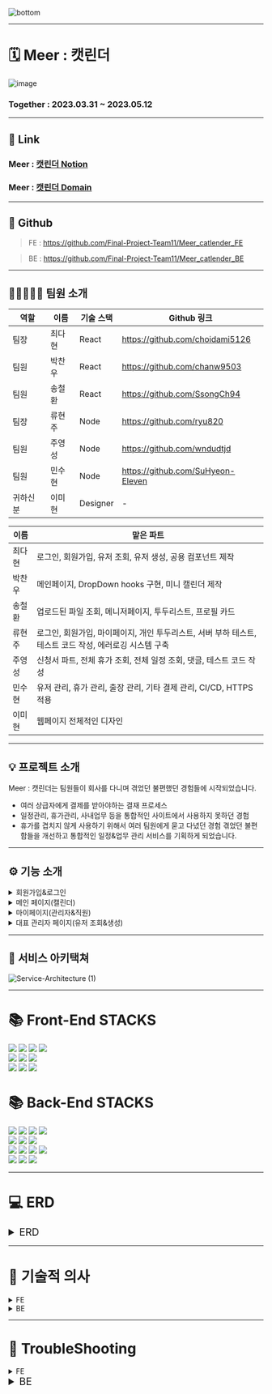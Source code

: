 ![bottom](https://github.com/Final-Project-Team11/Meer_catlender_FE/assets/124993422/c7aac152-34cd-40f2-ac32-2528b76f06c5)

---
# 🗓️ Meer : 캣린더
![image](https://github.com/Final-Project-Team11/Meer_catlender_FE/assets/124577334/eb462824-687b-485c-9223-0399ef3c82a4)

### Together : 2023.03.31 ~ 2023.05.12

---
## 🔗 Link

### Meer : [캣린더 Notion](https://magical-puppy-b7f.notion.site/Final_Project_Team11-Meer-71cb657348d24b188150a5e12df42b86)
### Meer : [캣린더 Domain](https://meercatlendar.store)
---
## 🔗  Github

> FE : https://github.com/Final-Project-Team11/Meer_catlender_FE 

> BE : https://github.com/Final-Project-Team11/Meer_catlender_BE

---

## 🙋🏼‍♀️🙋🏼 팀원 소개 


| 역할 | 이름   | 기술 스택 |  Github 링크              |
| --- | ------ | --------- | ------------------------ |
| 팀장 | 최다현 | React     |  https://github.com/choidami5126 |
| 팀원 | 박찬우 | React     |  https://github.com/chanw9503 |
| 팀원 | 송철환 | React     |  https://github.com/SsongCh94 |
| 팀장 | 류현주 | Node      |  https://github.com/ryu820 |
| 팀원 | 주영성 | Node      |  https://github.com/wndudtjd |
| 팀원 | 민수현 | Node      |  https://github.com/SuHyeon-Eleven |
| 귀하신 분 | 이미현 | Designer   | -                        |

| 이름 | 맡은 파트 |
| --- | --------- |
| 최다현 | 로그인, 회원가입, 유저 조회, 유저 생성, 공용 컴포넌트 제작 |
| 박찬우 | 메인페이지, DropDown hooks 구현, 미니 캘린더 제작 |
| 송철환 | 업로드된 파일 조회, 메니저페이지, 투두리스트, 프로필 카드 |
| 류현주 | 로그인, 회원가입, 마이페이지, 개인 투두리스트, 서버 부하 테스트, 테스트 코드 작성, 에러로깅 시스템 구축 |
| 주영성 | 신청서 파트, 전체 휴가 조회, 전체 일정 조회, 댓글, 테스트 코드 작성 |
| 민수현 | 유저 관리, 휴가 관리, 출장 관리, 기타 결제 관리, CI/CD, HTTPS적용 |
| 이미현 | 웹페이지 전체적인 디자인 |

---

## 💡 프로젝트 소개 
Meer : 캣린더는 팀원들이 회사를 다니며 겪었던 불편했던 경험들에 시작되었습니다.

- 여러 상급자에게 결제를 받아야하는 결재 프로세스
- 일정관리, 휴가관리, 사내업무 등을 통합적인 사이트에서 사용하지 못하던 경험
- 휴가를 겹치지 않게 사용하기 위해서 여러 팀원에게 묻고 다녔던 경험
겪었던 불편함들을 개선하고 통합적인 일정&업무 관리 서비스를 기획하게 되었습니다.

---

## ⚙️ 기능 소개

<details>
<summary>회원가입&로그인</summary>

- 회원가입은 `대표 관리자`만 가능합니다.
  
- 대표 관리자는 회원가입 후 좌측 상단 카트 박스에 `유저 관리`를 통해 유저 조회&생성 페이지로 이동하여 `기존 유저를 조회` 하거나 `신규 유저를 생성`할 수 있습니다.
  
- 신규 유저 생성 시 비밀번호는 아이디와 같으며, `최초 로그인 시 변경`합니다.
</details>

<details>
<summary>메인 페이지(캘린더)</summary>

- 우측 상단 `Change Icon`을 통해 `일정 ←→ 휴가 탭`을 변경할 수 있습니다.
  
- 캘린더를 `클릭, 드래그` 하여 일정, 휴가를 생성할 수 있습니다.
  
- 일정 탭에서는 `회의, 이벤트, 출장, 미팅` ****중 선택하여 작성합니다.
  
- 파일을 첨부하거나, 팀원을 멘션할 수 있습니다.
  
- 우측 상단 드롭다운을 통해 `문서류(보고서, 회의록, 결제요청서)`를 작성할 수 있습니다.
  
- 휴가 탭에서는 `휴가, 반차, 연차, 병가`를 선택하여 작성할 수 있습니다.
  
- 좌측 Todo 보드를 통해 내 업무 리스트들을 작성하고, 확인할 수 있습니다.
  
  - **(마이페이지와 연동됩니다.)**
  
- 프로필 카드의 `수정 아이콘`을 통해, 유저의 정보를 수정할 수 있습니다.
  
</details>
  
 <details>
<summary>마이페이지(관리자&직원)</summary> 

- 프로필 카드의 기능은 메인 페이지와 동일합니다.
   
- Todo 리스트의 기능은 메인 페이지와 동일합니다.
   
- 상단 미니 캘린더로 `금주의 일정을 확인`할 수 있고 클릭 시 메인 페이지로 이동합니다.
   
- 좌측 하단 내가 올린 최근 휴가의 `승인, 반려, 대기중` 상태에 따라 아이콘이 변경됩니다.

- **언급된 일정** : 내가 멘션된 일정 리스트를 볼 수 있습니다.(관리자의 경우 모든 일정에 태그 됩니다.)
   
- **보고서** : 팀내에 작성된 보고서 리스트를 볼 수 있습니다.
  - 클릭 시 상세 내용 확인이 가능합니다.
   
- **출장관련/내가 올린 결재** : 
  1. `관리자` 직원이 올린 출장 일정을 확인하고 승인/반려 합니다.
  2. `직원` 내가 올린 결재 리스트와 승인/반려 상태를 확인할 수 있습니다.
   
- 휴가 요청 : 
  1. `관리자`의 경우에만 표출 됩니다. 팀원이 올린 휴가에 대해서 승인/반려 할 수 있습니다.
   
- **회의록, 보고서** : 팀내에 작성된 회의록과 보고서 리스트를 볼 수 있습니다.
  - 클릭 시 상세 내용 확인이 가능합니다
   
- **결재요청/ 내가 올린 파일** : 
  1. `관리자`직원이 올린 결재요청을 확인하고 승인/반려 할 수 있습니다. 
  2. `직원` 팀내에 내가 올린 파일 리스트를 볼 수 있습니다.
   
  </details>

 <details>
<summary>대표 관리자 페이지(유저 조회&생성)</summary> 

- 전체 유저를 조회할 수 있고, `팀별로 필터링, 이름으로 특정 유저를 검색`할 수 있습니다.
     
- 특정 유저 클릭 시 `상세 정보를 조회`할 수 있습니다
     
- 상세 조회 중 유저의 정보를 `수정, 삭제`할 수 있습니다.
     
- 신규 유저 계정을 `생성`할 수 있습니다.
 </details>
  
---
  
## 🧩 서비스 아키택쳐

![Service-Architecture (1)](https://github.com/Final-Project-Team11/Meer_catlender_FE/assets/124577334/2d549489-3aaf-40d2-902e-ecc28485db05)

---


<div align=left><h1>📚 Front-End STACKS</h1></div>
<div align=left> 
  <img src="https://img.shields.io/badge/typescript-3178C6?style=for-the-badge&logo=typescript&logoColor=white">
  <img src="https://img.shields.io/badge/axios-5A29E4?style=for-the-badge&logo=axios&logoColor=white">
  <img src="https://img.shields.io/badge/react-61DAFB?style=for-the-badge&logo=react&logoColor=white">
  <img src="https://img.shields.io/badge/vercel-000000?style=for-the-badge&logo=vercel&logoColor=white">
  <br>
  
  <img src="https://img.shields.io/badge/react query-FF4154?style=for-the-badge&logo=react query&logoColor=white">
  <img src="https://img.shields.io/badge/styled components-DB7093?style=for-the-badge&logo=styled components&logoColor=white">
  <img src="https://img.shields.io/badge/react hook form-EC5990?style=for-the-badge&logo=react hook form&logoColor=white">
  <br>
  
  <img src="https://img.shields.io/badge/react router-CA4245?style=for-the-badge&logo=react router&logoColor=white">
  <img src="https://img.shields.io/badge/recoil-000000?style=for-the-badge&logo=recoli&logoColor=white">
  <img src="https://img.shields.io/badge/toast ui calendar-FF6618?style=for-the-badge&logo=toast ui calendar&logoColor=white">
</div>

<div align=left><h1>📚 Back-End STACKS</h1></div>
<div align=left> 
  <img src="https://img.shields.io/badge/javascript-F7DF1E?style=for-the-badge&logo=javascript&logoColor=white">
  <img src="https://img.shields.io/badge/node.js-339933?style=for-the-badge&logo=node.js&logoColor=white">
  <img src="https://img.shields.io/badge/amazon ec2-FF9900?style=for-the-badge&logo=amazon ec2&logoColor=white">
  <img src="https://img.shields.io/badge/pm2-2B037A?style=for-the-badge&logo=pm2&logoColor=white">
  <br>
  
  <img src="https://img.shields.io/badge/json web tokens-000000?style=for-the-badge&logo=json web tokens&logoColor=white">
  <img src="https://img.shields.io/badge/sequelize-52B0E7?style=for-the-badge&logo=sequelize&logoColor=white">
  <img src="https://img.shields.io/badge/jest-C21325?style=for-the-badge&logo=jest&logoColor=white">
  <br>
  
  <img src="https://img.shields.io/badge/express-000000?style=for-the-badge&logo=express&logoColor=white">
  <img src="https://img.shields.io/badge/github actions-2088FF?style=for-the-badge&logo=github actions&logoColor=white">
  <img src="https://img.shields.io/badge/multer-F46519?style=for-the-badge&logo=multer&logoColor=white">
  <img src="https://img.shields.io/badge/amazon rds-527FFF?style=for-the-badge&logo=amazon rds&logoColor=white">
  <br>
  
  <img src="https://img.shields.io/badge/slack-4A154B?style=for-the-badge&logo=slack&logoColor=white">
  <img src="https://img.shields.io/badge/mysql-4479A1?style=for-the-badge&logo=mysql&logoColor=white">
  <img src="https://img.shields.io/badge/amazon s3-569A31?style=for-the-badge&logo=amazon s3&logoColor=white">
</div>

---

# 💻 ERD
<details>
<summary style="font-size: 20px;">ERD</summary>

![drawSQL-final-export-2023-05-05](https://github.com/Final-Project-Team11/Meer_catlender_BE/assets/70690690/0592d0d4-6398-4ece-be27-bf444222b154)
  
</details>

---

# 🧠 기술적 의사 
 <details>
<summary>FE</summary> 
  
  
<details>
<summary>TypeScript</summary> 
  
1. JavaScript는 모든 타입을 받을 수 있어 비교적 빠른 작업이 가능하지만, 가독성과 유지 보수 측면에서 단점이 존재
  
2. TypeScript는 JavaScript의 상위 집합 언어로, 정적 타입 검사와 코드 어시스트 기능 등을 제공하여 코드의 안정성과 가독성을 높여주는 장점을 가짐
    - TypeScript의 정적 타입 검사로 인해 코드가 더 안정적이며, 개발자들이 이해하기 쉬운 코드 작성 가능
  
3. TypeScript는 컴파일 타임에 오류를 잡을 수 있어서 런타임에 발생하는 오류를 미리 방지 가능
    - 컴파일 과정에서 발견되는 오류들로 인해 실행 전에 수정 가능하며, 런타임 오류 발생 확률 감소
  
4. TypeScript는 ES6 이상의 기능을 지원하므로 현재 수요되는 모던한 개발에 적합
    - 최신 JavaScript 기능과 함께 사용 가능하며, 더 나은 개발 경험 제공
  
5. 현재 취업 시장에서는 TypeScript 경험자에 대한 수요가 많으며, TypeScript를 경험하고 익히는 것은 취업 시장에서의 경쟁력을 높이는 데 도움이 될 것으로 예상됨
    - 기업들이 프로젝트의 안정성과 유지 보수를 위해 TypeScript를 선호하고, TypeScript에 익숙한 개발자들을 찾기 때문
  
6. TypeScript는 큰 프로젝트와 협업 시 효과적
    - 정적 타입으로 인해 프로젝트 규모가 커지거나 여러 개발자들과 협업할 때 유리함
    - 코드의 의도와 구조를 명확하게 표현하여 다른 개발자들이 이해하기 쉽게 함
  
7. TypeScript는 커뮤니티 지원이 강함
    - 많은 개발자들이 사용하고 지원하므로, 문제 해결이나 새로운 정보를 얻기 쉬움
        - 많은 라이브러리들이 TypeScript 지원을 제공하며, 타입 정의 파일이 다양하게 존재함
  
</details>
  
  
<details>
<summary>tanstack@react-query</summary> 
    
 1. 데이터 동기화 및 배경 업데이트
     - 데이터를 자동으로 동기화하고 배경에서 업데이트할 수 있습니다. 이를 통해 항상 최신 상태의 데이터를 보여줄 수 있습니다.
  
 2. 쿼리 결과 캐싱 및 공유
     - 동일한 쿼리를 여러 컴포넌트에서 사용할 때, 캐시된 결과를 자동으로 공유하여 중복 요청을 방지하고 성능을 향상시킬 수 있습니다.
  
 3. 복잡한 로딩 상태 처리 간소화
     - React Query는 로딩, 에러, 데이터 상태를 쉽게 관리할 수 있는 훅을 제공하여 복잡한 상태 처리를 간소화합니다.
  
 4. 쿼리 반복 및 자동화
     - 쿼리를 자동으로 반복하거나, 원하는 시점에 재요청할 수 있어서 사용자가 새로고침 없이 새로운 데이터를 확인할 수 있습니다.
  
 5. 데이터 패치 및 최적화
     - 데이터를 서버에서 패치한 후, 캐시를 최적화하고 관련 쿼리를 무효화하여 변경된 데이터를 반영할 수 있습니다.
  
 6. 지연 로딩 및 무한 스크롤 지원
     - React Query를 이용해 지연 로딩과 무한 스크롤 기능을 손쉽게 구현할 수 있습니다.
  
 7. 서버에서의 에러 처리
     - 서버에서 발생한 에러를 쉽게 처리할 수 있으며, 에러를 사용자에게 친절하게 전달할 수 있습니다.
  
 8. 개발자도구 지원
     - React Query Devtools 를 사용하면 쿼리와 캐시의 상태를 실시간으로 확인할 수 있어서, 문제를 파악하고 디버깅하기에 용이합니다.
     - 데브툴즈를 통해 쿼리를 강제로 리패치하거나, 캐시를 삭제하거나, 로딩 상태를 유지하며 다양한 상태를 미리 체크할 수 있습니다.
 </details>
   
 <details>
<summary>Recoil</summary> 
   
 - 기존에 React-Query만을 사용하여 데이터를 관리하고 있었습니다.
   - 그러나 **A작업에서는 B데이터의 일부분만 필요한 경우**가 있어서,각각의 쿼리를 사용하여 데이터를 불러오는 것이 번거로웠습니다.
   - 이로 인해 **전역 상태 관리를 도입하여 API 호출 비용을 절감**할 수 있다는 아이디어가 제시되었습니다.
 
 - Redux와 Recoil 중에서 선택을 고민하다가, 기술 매니저님들의 의견과 프로젝트 아키텍쳐를 고려하여 **Recoil**을 도입하기로 결정했습니다.
   - **프로젝트에서 관리해야 할 전역 데이터가 많지 않아서** Redux보다는 상대적으로 가볍고,
     공식문서가 한글화가 잘 되어 있어서 새로운 스택을 접하는 것이 용이할 것으로 판단했습니다.
     또한, 팀원 모두 Redux를 사용해 본 경험이 있어서 새로운 스택을 도입하는 것에 대한 의견 수렴이 가능했습니다.
 </details>
  
 <details>
<summary>TOAST UI CALENDAR</summary> 
     
<details>
<summary>Custom 제작 vs library 제작 비교</summary> 
  
 1. Calendar 사용에 있어서 library vs Custom 비교해보기 
  
- Library를 사용했을 때 필요사항

- [x]  라이브러리를 쓸 수 있는지?

- [x]  라이브러리가 내가 원하는데로 열리는지?

- [x]  Custom으로 CSS 변경이 되는지?

- [x]  서버와 연동해서 데이터를 주고받고 할 수 있는지?

- [x]  기존에 와이어프레임에서 디자인 한 내용이 적용 되는지?

- Custom 했을 때 필요사항

- [x]  달력의 기능을 낼 수 있는지?

- [x]  원하는 기능을 적용할 수 있는지?

- [ ]  기간내에 모든 기능을 적용할 수 있는지?(애매)

- [ ]  Library보다 더 나은 기능을 만들 수 있는지? (애매)

**※ 달력부분은 이번 프로젝트내에 있어 핵심기능이기 때문에**
        
**더 나은 서비스 제공을 위해 library를 사용할 예정**
        
 </details>

### TOAST UI CALENDAR 선정 이유
    
- 무료 및 오픈 소스 :
   “Toast UI Calendar”는 무료이면서 오픈소스 라이센스를 가지고 있어서 자유롭게 사용하고 수정 가능
   
- 다양한 확장 기능 :
   - "Toast UI Calendar"는 다양한 확장 기능을 제공하여 개발자가 쉽게 캘린더를 확장하고 커스터마이징 가능
   - 주간/월간/연간 등 다양한 뷰 모드, 드래그 앤 드롭을 통한 이벤트 이동 및 크기 조절  등의 기능을 제공
   
- 사용성
   - "Toast UI Calendar"는 사용자 친화적인 인터페이스와 직관적인 사용성을 제공
   - 쉽게 이벤트를 추가, 수정, 삭제할 수 있고, 다양한 일정을 시간대별로 표시하고 관리 가능
   
- 유연한 커스터마이징:
   - "Toast UI Calendar"는 날짜와 시간에 대한 포맷, 이벤트의 색상 및 아이콘 등을 커스터마이징
   - 디자인 요구사항에 맞게 캘린더를 변경 가능
   
- 기간내 완성도 :
   - 기간내에 Custom 제작과 libaray 사용을 고려 했을때 더 나은 방향으로 선택
   
 </details>
   <details>
<summary>Vercel</summary> 
     
- 빠른 배포 : Vercel은 글로벌 CDN(Content Delivery NetWork)을 사용하여 전 세계적으로 빠른 속도로 배포 속도로 배포 할 수 있습니다.
     
- 무료 SSL(https:) 인증서 : Vercel  무료 SSL 인증서를 제공하고 있습니다.
     
- CI/CD 지원 : Vercel은 Github과 같은 버전 관리 시스템과 통합하여 자동화된 CI/CD 를 지원합니다.
     
- 무료 호스팅 : Vercel은 매우 높은 수준의 무료 호스팅을 제공합니다.
  
- Vercel은 React로 구축된 웹사이트나 애플리케이션을 배포하고 관리하기에 이상적인 플랫폼
     
 </details>
   
<details>
<summary>React-Hook-Form</summary> 
       
- 특정 페이지들에서 Input 태그를 자주 사용하고 있는데, Commom-Component를 구축하여 사용하고, 컴포넌트를 분리해도 코드 간소화에 한계를 느껴 도입하게 되었습니다.

- 도입하면서 현재까지 얻은 이점은 다음과 같습니다.

1. **state 관리가 필요 없어졌습니다.** 이전에는 각각의 Input 태그에 대해 state를 정의하고, onChange 이벤트 핸들러를 작성하여 값을 업데이트 해주는 작업이 필요했습니다.
       React-Hook-Form을 도입 하면서 이 작업들이 필요 없어졌습니다.

2. Input 태그마다 고정적으로 사용되던 value와 onChange가 빠지면서 **Input 태그마다 코드가 2줄씩 감소하였습니다.**
       
3. **내장 함수를 통해** 유효성 검사, 필드의 값 추출 등 유용한 기능을 사용할 수 있습니다.
       이는 기존에는 각각의 Input 태그에 대해 별도로 구현해야 했던 기능이었습니다.
       또한, 추가적으로 사용 가능한 기능들이 있는지 파악하고 있습니다.
       
4. React-Hook_Form를 사용함으로서 **비제어 컴포넌트**를 다루게 되는데 이때 입력 필드의 상태를 State에 저장하지 않고
       React-Hook-Form이 내부적으로 유지함으로 입력필드가 변경되어도, State가 업데이트 되지 않아 **리렌더링을 줄일 수 있습니다.**
 </details>
</details>


<details>
<summary>BE</summary>	

<details>
<summary>express</summary>	
	
- 정해진 기간안에 기능 개발을 위해 빠르고 유연성이 높은 express를 사용하게 되었습니다.
- 미들웨어 구조를 사용하여 필요한 기능만 선택적으로 사용할 수 있어 가볍고 유연한 특징을 갖고 있습니다. 
	이를 통해 개발자는 웹 애플리케이션을 더욱 쉽게 개발하고, 필요한 기능을 자유롭게 조합하여 사용할 수 있습니다. 
	또한 Express는 간단하고 빠른 개발을 위해 필요한 다양한 기능과 구조를 제공하며, 이를 활용하여 생산성을 높일 수 있습니다.
</details>

<details>
<summary>Sequelize</summary>
	
- Sequelize는 Node.js에서 사용할 수 있는 ORM(Object-Relational Mapping) 중 하나입니다. 
	Sequelize를 사용하면 SQL 데이터베이스와 JavaScript 객체 간의 변환을 자동화할 수 있으며, PostgreSQL, MySQL, SQLite, MSSQL 등 다양한 데이터베이스를 지원합니다. 
	Sequelize는 강력한 기능과 높은 수준의 유연성을 제공하며 Promise와 async/await 패턴을 지원하여 비동기 처리를 간편하게 할 수 있습니다. 
	Sequelize는 대규모 개발자 커뮤니티가 존재하며, 많은 사용자들이 지속적으로 업데이트하고 개선하고 있습니다.
    	이를 통해 데이터베이스 쿼리 작성을 간소화하고, 코드의 가독성과 유지보수성을 높일 수 있습니다. 
</details>

	
<details>
<summary>EC2</summary>
	
- EC2는 가상 머신 인스턴스를 제공하여 다양한 운영 체제와 애플리케이션을 지원하며, 
	보안 기능, 스케일링 기능, 통합 기능 등을 제공하여 유연하고 확장성 있는 클라우드 서비스를 제공합니다. 
	특히, AWS의 다양한 서비스와 통합되어 있어 다양한 어플리케이션 아키텍처를 구축할 수 있으며, 에코시스템과 커뮤니티가 성숙하여 지원과 협업이 용이합니다.
</details>

<details>
<summary>RDS</summary>
	
- EC2로 데이터베이스 서버를 직접 관리시 설정, 패치, 백업 등의 관리 작업이 번거롭고 안정성을 보장하기 어렵습니다. 
	반면, RDS는 콘솔이나 API를 통해 쉽게 백업과 복구를 할 수 있으며 인스턴스 크기를 쉽게 조정하며 클릭 한 번으로 높은 가용성 확보할 수 있습니다.
	이러한 장점들을 통해 데이터베이스 도입 및 관리 시간과 노력을 줄여줍니다.
</details>
	

<details>
<summary>S3 / S3-bucket</summary>
	
- S3 (Simple Storage Service)은 AWS에서 제공하는 객체 스토리지 서비스로, 안정성, 확장성, 비용 효율성, 보안성, 유연성 등 다양한 용도를 제공합니다.
	S3는 데이터를 안전하게 저장하고 필요한 만큼 데이터를 저장할 수 있으며, 비용을 절감할 수 있습니다. 또한, 다양한 용도로 사용할 수 있어 유연성이 높으며,
	업계 최고 수준의 내구성을 제공하여 데이터 손실의 위험이 거의 없습니다.
</details>

<details>
<summary>MySQL</summary>
	
- MySQL은 관계형 데이터베이스로 복잡한 데이터 구조를 가진 프로젝트에 접합합니다. 
	저희의 프로젝트는 데이터 구조가 복잡하고 테이블간의 관계성이 중요해서 MySQL을 선택하게 되었습니다. 
	MySQL은 테이블 간의 관계를 효율적으로 나타내어 데이터 조작을 용이하게 하며 SQL 언어를 사용하여 데이터를 쉽게 검색하고 관리할 수 있습니다. 
</details>    

<details>
<summary>Jest</summary>
	
- Jest는 자바스크립트 코드를 테스트하기 위한 강력한 프레임워크로, 다양한 장점을 가지고 있습니다. 
	첫째, 간단한 설정만으로도 쉽게 테스트 환경을 구성할 수 있습니다. 
	둘째, 코드 커버리지 측정, 스냅샷 테스트, 모킹, 비동기 코드 테스트 등 다양한 기능을 제공합니다. 
	셋째, Facebook에서 개발하고 관리하는 프로젝트로 널리 사용되며, 다양한 커뮤니티에서 지원하고 있어서 문제 발생 시 대처하기가 쉽습니다. 
	** 넷째, 병렬로 테스트를 실행하여 실행 속도가 빠르며, 코드 변경에 대한 피드백을 빠르게 받을 수 있습니다.
	** 다섯째, 테스트 결과를 직관적으로 파악할 수 있는 기능을 제공하여 사용성이 좋습니다. 
	이전에는 여러 테스트 라이브러리를 조합해서 사용하는 번거로움이 있었지만, Jest를 사용하면 이러한 문제점을 간편하게 해결할 수 있습니다.
</details> 
	
<details>
<summary>GitHub Action</summary>
	
- 깃허브액션은 깃허브와 긴밀하게 통합되어 있어 깃허브 리포지토리에서 CI/CD 파이프라인을 구성하고 실행할 수 있으며, 
	다양한 빌드 및 배포 옵션을 제공하고 높은 확장성을 가지며 무료로 제공됩니다. 
	또한, 많은 개발자들이 사용하고 있어 다양한 템플릿 및 예제 코드가 공유되어 있어 새로운 프로젝트를 시작할 때 편리하게 활용할 수 있습니다.

</details> 

<details>
<summary>Slack Webhook</summary>	
	
- 에러 로그 확인의 불편함이 있었습니다. 
	기존 사용하던 pm2 log, winston 은 로그를 실시간으로 확인하기 어려웠고, 팀원들이 수동으로 로그를 확인해야 했기 때문에 불편하고 시간이 많이 소요되었습니다.
	이러한 기존 방식의 불편함을 개선하고자 Slack Webhook으로 알림 기능을 도입하였습니다. 
	팀원들이 실시간으로 에러 알림을 받을 수 있게 함으로써, 문제 상황을 즉시 인지하고 빠르게 원인을 파악할 수 있게되었고. 
	발생한 이슈에 대해 신속하게 대응할 수 있어 개발 및 유지보수 과정에서 시간과 노력을 절약할 수 있게 되었습니다.
	
</details> 	
</details>

---

# 🔫  TroubleShooting

<details>
<summary>FE</summary>	

<details>
<summary>이벤트 버블링</summary>		
	
<aside>
	    
## 💡 문제 인식
    
- 모달을 띄운 뒤, 모달 내부의 닫기 버튼이나 모달의 백그라운드를 누르면 모달이 닫히게 closeModal 함수를 등록해주었는데, 모달이 닫히지 않음.
- 아래는 문제의 코드. closeModal 함수가 modal을 닫게하는 기능을 하고, 백그라운드와 닫기 버튼에 함수를 등록하였지만 동작안함.
- code(문제가 발생한 곳)
            
```tsx
    return (
       <UI.StUploadedFileBlock key={file.eventId} onClick={modalOpenHandler}> // modal 내에서 click 이벤트 발생시, 해당위치의 click 이벤트도 발생
            {modalOpen && (
            	<Modal closeModal={closeModal}>
            	<UploadedDetail
            		 data={data}
            		 isLoading={isLoading}
            		 type={type}
            		 closeModal={closeModal}
            	/>
            	</Modal>
            	)}
                <UI.StNameDateBlock>
                    <UI.StContentSpan>😵‍💫 | {file.userName}</UI.StContentSpan>
                    UI.StDateSpan className="date"> {file.enrollDay}</UI.StDateSpan>
                    </UI.StNameDateBlock>
                    <UI.StContentSpan>📎 | {file.fileName}</UI.StContentSpan>
               </UI.StUploadedFileBlock>
    );
```
            
- Modal Open/Close 관련 코드
	1. `closeModal`, `Modal` 나오는 조건
                
 ```tsx
    const closeModal = () => {
    setModalOpen(false);
    console.log('test');
    };
                
    {modalOpen && (
          <Modal closeModal={closeModal}>
          <UploadedDetail
                data={data}
                isLoading={isLoading}
                type={type}
                closeModal={closeModal}
           />
           </Modal>
    )}
 ```
                
            
 2. `Modal` 컴포넌트내에서  백그라운드 클릭 시 `closeModal()` 호출
            
 ```tsx
    <StModalBackground
          background={background}
          onClick={() => closeModal()}
    ></StModalBackground>
 ```
            
 - `Modal` 은 `UploadedDetail` 을 `children`으로 받아서 모달에서 보여준다.
 - `UploadedDetail`에서 `props`로 `closeModal`을 받아서 `button` 의 `onClick`에 넣어주었다.
	    
 </aside>
    
---	
	
 <aside>  
	 
 ## 🚫 문제 분석
    
 - Modal의 Open/Close 관련된 내용에 Log를 찍어 전반적인 흐름 파악
	 - **closeModal**에 **console.log**(’test’) 를 넣어줘서, closeModal이 실행된다면 콘솔에서 확인할 수 있게 세팅했다.
 - 문제가 되는 부분 분석
	 - `onMouseClick()`(백그라운트 클릭)으로 인한 `closeModal` 시 정상 작동 확인
	 - `button` 으로 인한 `closeModal()` 시, `modalOpen` `State` 값이 변경되지 않아, `Modal`이 `Close` 되지 않는 현상 파악
	 - 실제적으로 `button`으로 `Click`으로 `closeModal()`을 해서 `State`의 변화를 일으켰지만, **부모**에 있는 `onClick()`이 실행되서
	 `closeModal()`이 재호출되 `State` 값이 안바뀐것처럼 보이는 문제 발견
 </aside>
    
---
	
 <aside>
	 
 ## ⚙ 시도
    
 - closeModal을 실행시키는 이벤트를 onClick이 아닌 onMouseDown 으로 바꿔봄
	 - closeModal이 실행되고, setModalOpen(false)도 실행되며 모달이 정상적으로 닫힘.
        
 - onClick 시, 왜 부모에 있는 Click 이벤트가 작동하는지에 대한 원인파악
	 - 이벤트 버블링 분석
 </aside>
   
---
	
<aside>
	
## 🛠 해결
	
이벤트 버블링 - Event Bubbling
   
이벤트 버블링은 특정 화면 요소에서 이벤트가 발생했을 때 해당 이벤트가 더 상위의 화면 요소들로 전달되어 가는 특성을 의미한다.
    
![https://user-images.githubusercontent.com/122278657/233428841-b58f5dc6-1aa2-4fce-9b70-4a3e3cbb3c4f.png](https://user-images.githubusercontent.com/122278657/233428841-b58f5dc6-1aa2-4fce-9b70-4a3e3cbb3c4f.png)
    
해결 코드 1
    
    - `stopPropagation()` 메서드로 이벤트의 전파를 방지한다.
    
    ```jsx
    const closeModal = (event) => {
    event.stopPropagation(); //stopPropagation()을 사용해 버블링 방지 
    setModalOpen(false);
    };
    ```
    
    해결 코드 2
    
    - `Modal` 은 `StUploadedFileBlock` 안에 들어가 있을 필요가 없으니 따로 빼준다.
    - 더이상 `StUploadedFileBlock`는 `Modal`의 상위태그가 아니기 때문에 이벤트 전파가 일어나지 않는다.
    
    ```tsx
    return (
          <UI.StUploadedFileBlock key={file.eventId} onClick={modalOpenHandler}>
            <UI.StNameDateBlock>
              <UI.StContentSpan>😵‍💫 | {file.userName}</UI.StContentSpan>
              <UI.StDateSpan className="date"> {file.enrollDay}</UI.StDateSpan>
            </UI.StNameDateBlock>
            <UI.StContentSpan>📎 | {file.fileName}</UI.StContentSpan>
          </UI.StUploadedFileBlock>
    		{modalOpen && (
            <Modal closeModal={closeModal}>
              <UploadedDetail
                data={data}
                isLoading={isLoading}
                type={type}
                closeModal={closeModal}
    	        />
            </Modal>
          )}
      );
    ```
    
    </aside>
    
---	
	    
## ❓ 궁금했던 부분
<aside>
'useEffect`로 `modalOpen state`가 바뀔 시 상태값을 `Log`로 찍었는데,  상태변화 (false→true→false) 가 찍혀야 되지않나?
    
    답 :
     `setState`는 비동기 함수이기 때문에 `state`의 변화는 렌더링이 일어난 이후에 바뀌게 된다. 현재 상황은 렌더링 되기전에 일어나는 상황이기 때문에, `state`상태 변화는 버블링의 마지막 부분인
    `true` 값이 되는것이고 `useEffect`는 상태값이 변화가 일어나지 않아 `Log`가 남지 않았다. 
    
    `button 에서 onClick 이벤트 발생` → `콘솔에 ‘test’ 출력` → `상위 div로 onClick 이벤트 전달, 동작` → 
    `button의 onClick이벤트인 closeModal이 비동기로 동작` → `상위 div의 openModal도 비동기로 동작` → `비동기로 실행된 결과값인 true만 돌아오게됨.`
    
    - modalOpen 의 상태 업데이트가 일어나기 전에 비동기로 false로 만들고 다시 true로 만들어서 내보냈으니 true인 결과만 보게 된다.
</aside>

</details>
   
	
<details>
<summary>onClick이벤트와 onMouseDown이벤트, onBlur이벤트</summary>	
	
<aside>
	
## 💡 문제 인식
    
- **조건**
	- `todo 탭`에서 `category`, `todo` 를 추가하기 위해서 `+` 버튼을 누르면 `input`이 생긴다.
        - `input`에 내용물이 있을 때 `+` 버튼을 누르면 `input`의 내용이 `category` 또는 `todo`에 저장된다.
        - `input`에서 `focus`가 사라질 시 `input`은 사라져야 한다.
- **문제**
        - `input`이 열려있을 때 `+` 버튼을 누르면 `input`이 닫혔다가 곧바로 다시 열린다.
- 코드

 ```tsx
       const categoryPlusHandler = () => {
        // input이 닫혀있다면 열림
        if (openCategoryInput === false) {
             setOpenCategoryInput(true);
             console.log('열렸다');
           }
       // 인풋이 열려있고, input이 비어있지 않다면 post 동작, input 비움
        else if (openCategoryInput && categoryState.length !== 0) {
            setCategoryState('');
            setOpenCategoryInput(false);
            console.log('닫히냐?');
          }
       // 인풋이 열려있지만, 비어있다면 인풋 닫음
       else {
      setOpenCategoryInput(false);
      console.log('닫혀라');
    }
   };
 ```
        
```tsx
// 인풋에서 포커스 사라지면 input 닫힘
    const blurHandler = () => {
      setValue('');
      console.log('블러');
      inputHandler(false);
   };
        
    return (
     <UI.StCategoryInputBlock>
     <UI.StCircleBlock />
     <UI.StCategoryInput
          ref={inputRef}
          type="text"
          maxLength={10}
          value={value}
          onChange={onChange}
          onKeyPress={handleKeyPress}
          onBlur={blurHandler}
     />
     </UI.StCategoryInputBlock>
  );
 ```
        
</aside>

---
	
<aside>
	
## 🚫 시도, 문제 원인
    
- 시도
        - `input`을 열고 닫는 `state`를 콘솔로 찍어보니, `input`이 열려있을 때 `+` 버튼을 누르면 `false`가 되며 `‘블러’` 가 찍히고, 곧바로 다시 `true`가 되며 `'열렸다'`가 찍히는걸 볼 수 있었다.
- 문제 원인
        - 콘솔을 찍힌걸 보면 `blurHandler`가 먼저 발동해서 `input`을 닫고, 그 뒤 `onClick`이 발동하며 `input`이 닫혀있으니 다시 열어버린 걸 볼 수 있다.
</aside>

---
	
<aside>
	
## 🛠 해결
    
- `onClick`으로 등록되어있던 `+` 버튼의 기능을 `onMouseDown` 으로 바꿔주었다.
        
`<UI.StPlusSpan *onMouseDown*={clickFn}>+</UI.StPlusSpan>`
        
</aside>

---
	
<aside>
	
## ❗ 알게 된 점
    
 ### `onBlur` 이벤트와 `onClick`이벤트, `mousedown`, `mouseup` 이벤트
    
- **onBlur**
	- `onBlur` 이벤트는 어떠한 요소가 `focus` 를 잃을 때 발동한다. 마우스를 클릭하든 탭을 누르든 `focus`만 잃으면 그 순간 바로 발동한다.
- **onClick**
        - `onClick` 이벤트는 `mousedown` 이벤트와 `mouseup` 이벤트를 합친 이벤트의 형태로, `onClick` 이벤트가 적용된 요소의 위에서 마우스를 누르는 것과 떼는 것이 이루어 져야 발동하는 이벤트이다.
- **mousedown**
        - `mousedown` 이벤트가 등록된 요소의 위에서 마우스를 누르면 발동하는 이벤트. 드래그 앤 드롭, 마우스 상호작용 추적 기능을 위해 이용되는 경우가 많으며, 마우스를 떼는것에 대한 조건은 없다.
- **mouseup**
        - `mouseup` 이벤트가 등록된 요소 위에서 커서를 떼기만 하면 될 것 같지만, 아니다.
        - `onClick`과 같이 요소 위에서 마우스를 누르고, 떼는 동작을 해야한다.
        - 다른 위치에서 클릭을 하고, 클릭을 유지한 상태에서 `mouseup` 이벤트가 등록된 요소에 커서를 위치시키고 마우스를 떼도 `mouseup` 이벤트는 발생하지 않는다.
        - 드래그 앤 드롭 기능등을 이용할 때 `mousedown` 이벤트와 함께 사용한다.
</aside>

---
	
<aside>
	
## 👍 배운 점
    
## `mousedown` 이벤트는 `onBlur` 이벤트보다 우선순위를 가진다.
    
- `onBlur` 이벤트는 `focus`가 사라지는 순간에 동작한다.
- `focus`가 사라지는 이유는 마우스가 클릭되었기 때문이다.
- 위와 같은 인과관계를 볼 때 `mousedown` 이벤트는 `onBlur` 이벤트보다 우선순위를 가지게된다.
    
## `onClick` 이벤트의 발생 시점
    
- `onClick` 이벤트는 `mousedown` 과 `mouseup` 이벤트의 조합이다.
- 따라서 한 요소에 세 개의 이벤트가 모두 등록되어 있다면 `mousedown` → `mouseup` → `onClick` 순으로 이벤트가 동작한다.
	
</aside>
</details>

<details>
<summary>DropDown hooks 구현하기</summary>
   
## DropDown hooks 만들기

---
	
<aside>
	
## 💡 문제 인식
    
- DropDown hooks 사용시 발생하는 문제
	
1. DropDown 사용 중, 화면을 움직이면 DropDown 위치가 변경된다.

2. DropDown 사용 중, 화면을 확대 축소하게 되면 DropDown 위치가 변경된다.

3. scroll에 따른 DropDown 위치 변경

4. Modal 창에서 DropDown, 사용 시, DropDown이 보이지 않는다.

5. DropDown이 브라우저 범위를 벗어나게 된다면 list가 보이지 않는다.

6. DropDown position값은 어떻게 설정할것인가?
	
</aside>
 
---
	
<aside>
	
## 🚫 문제 분석
	
- 브라우저의 변경에 따라 DropDown이 왜 변경되는지 확인
        - DropDown은 `position`을 `absolute` 로 사용중이기 때문에 브라우저가 변경될 때 마다 position 정보를 update 해줘야됨.
	
- Modal 창에서 DropDown 안뜨는 이유 확인
        - Modal 생성 방식 분석
        - 현재 Modal은 `position` 을 `fixed` 로 사용하고 있고 `z-index`를 `1500`을 주고 있는 상태
        - DropDown은 `position` 을 `absolute` 를 쓰고 있지만, `z-index` 값이 없기 때문에 현재는 Modal 창 뒤쪽으로 나타나고 있는 상황
        
- DropDown이 브라우저 범위를 벗어나는 문제
        - DropDown에게 position 정보를 넘겨 줄때, 브라우저의 높이값을 고려하지 않고 주었기 때문에 브라우저 범위를 벗어나게 됨
        - DropDown이 브라우저 범위를 벗어나게 될 상황에 대한 예외처리 필요
	
- DropDown position 문제
        - useRef를 사용해 내가 DropDown으로 사용할 Dom 요소에 접근해서 해당 요소의 position 값을 불러온다.
        - 값은 2가지를 가져올 것이고, input창을 감싸고있는 div 태그와 li 태그를 감싸고 있는 ul태그를 가져온다.
	
</aside>
    
---
	
<aside>
	
## ⚙ 시도한 것
    
- 브라우저의 상대좌표 / 절대좌표 구하는 방법 알아보기
	- 상대좌표 / 절대좌표
            > **screent 객체 화면 크기 구하기**
            > 
            
            screen.width : 화면(모니터 해상도)의 너비
            
            screen.availWidth : 모니터 화면의 작업 표시줄을 제외한 너비
            
            screen.height : 화면(모니터 해상도)의 높이
            
            screen.availHeight : 모니터 화면의 작업 표시줄을 제외한 높이
            
            > **브라우저 크기 구하기**
            > 
            
            브라우저 크기를 구하고 싶은 경우
            
            //실제 사용하는 브라우저 안쪽 너비
            
            document.body.offsetWidth: 이속성은 요소의 가장 바깥쪽 경계를 포함한 크기를 나타내며, 즉, 요소의 테두리(border), 패딩(padding), 스크롤바 등의 크기를 모두 포함.
            
            document.body.scrollWidth : 스크롤바를 포함한 콘텐츠의 실제 가로 크기. 즉, 화면에 보이지 않는 부분까지 모두 포함한 전체 너비
            
            document.body.clientWidth : 내부 콘텐츠의 영역의 너비를 나타내는 속성입니다. 이 속성은, 요소의 내부 콘텐츠 영역에서 스크롤바와 패딩을 제외한 실제 가로 길이를 나타내며, 즉, 스크롤바를 제외한 너비
            
            > **HTML5 표준**
            > 
            
            window.outerWidth  : 브라우저 창의 너비
            
            window.innerWidth  : 브라우저 두께를 제외한 너비
            
            window.outerHeight  *:* 브라우저 창의 높이
            
            window.innerHeight : **브라우저 두께를 제외한 높이
            
    
- 코드 분석 & 문제 접근
    
```tsx
    useEffect(() => {
        //input 태그를 감싸는 div
        const { current } = divRef;
    
        //팀목록을 li를 감싸고 있는 UI
        const ulCurrent = ulRef.current;
    
        if (current !== null && ulCurrent !== null) {
          const { top, left, height, width } = current.getBoundingClientRect();
          const absoluteTop = window.pageYOffset + current.getBoundingClientRect().top;
          const absoluteLeft = window.pageXOffset + current.getBoundingClientRect().left;
    
          //브라우저 전체 높이값보다 input을 감싸고 있는 div 태그 + UI 높이값보다 클때, UL 태그를 위로 올리기
          if (top + height + ulCurrent.getBoundingClientRect().height > window.innerHeight) {
            const ulHeight = ulCurrent.getBoundingClientRect().height;
            const newTop = absoluteTop - height - ulHeight;
            setInputPosition({ top: newTop, left: absoluteLeft, height, width });
          } else {
            setInputPosition({ top: absoluteTop, left: absoluteLeft, height, width });
          }
        }
      }, [isOpen, width]);
 ```
    
 1. 화면에 넘어갔냐 안넘어갔냐를 판별할 조건 필요.
 2. 화면이 넘어갔다면, DropList를 위로 펼쳐야됨.(가로로 펼치는경우는 못봤음)
 3. 넘어가지 않는다면, 그대로 아래로 내려오게 해야된다.
 4. 화면에서 좌측 스크롤이 있을 경우도 있으니, 좌측 스크롤을 고려해서 left를 설정한다.
 </aside>
 
---
	
 <aside>
	 
 ## 🛠 해결
    
### 1️⃣ 브라우저 크기 변경에 따른 DropDown position 값 reset 
    
### 해결 코드 
    
```tsx
    const [width, setWidth] = useState(window.innerWidth);
    
      const resizeHandler = () => {
        setWidth(window.innerWidth);
      };
    
      useEffect(() => {
        window.addEventListener('resize', resizeHandler);
    
        return () => {
          //cleanUp
          window.removeEventListener('resize', resizeHandler);
        };
      }, []);
    
    useEffect(() => {
    ...
    }, [isOpen, width]);
 ```
    
 1. addEventListener()를 통해서 ‘resize’ 크기 변화를 감지한다. 
 2. 변화값을 useState에 넣는다.
 3. useState값을 position 값을 세팅해주는 useEffect dependency array에 넣어서
 값 변경에 따라 position 값을 reset 해주도록 한다. 
    
 ### 2️⃣ scroll을 고려한 DropDown position 값 설정하기 
    
 ```tsx
    const { top, left, height, width } = current.getBoundingClientRect();
    const absoluteTop = window.pageYOffset + current.getBoundingClientRect().top;
    const absoluteLeft = window.pageXOffset + current.getBoundingClientRect().left;
 ```
    
 1. 스크롤 x, y 로 2가지 경우가 생길 수 있다는 것을 인지한다.
 2. 스크롤 변화값에 따른 좌표값을 `window.pageYOffset` 로 불러온다.
 3. 내가 기준이 잡은 좌표 top 값과 left 값에 scroll에 따른 offset값을 더해준다. 
    
 ### 3️⃣ Modal 창에서 DropDown, 사용 시, DropDown이 보이지 않는다.
	 DropDown에서 Ul태그의 z-index 값을 2000 으로 설정함으로써, Modal 보다 높게 설정한다.
    
 ### 4️⃣ DropDown이 브라우저 범위를 벗어나게 된다면 list가 보이지 않는다. 
    1. 브라우저의 범위를 벗어났을 때 예외처리를 생각한다.
    - 브라우저의 범위를 벗어나게 되면 DropDown 된 List를 기준 div의 아래가 아닌 위로 나타나게 한다.
    - 계산 방식은, 현재 브라우저의 높이값을 구한 뒤, 기준 div의 top + height 값에 list의 height 값을 
    더 했을 때, 브라우저의 높이값보다 큰지를 확인하는 조건을 형성한다.
    
 ```tsx
    if (top + height + ulCurrent.getBoundingClientRect().height > window.innerHeight
 ```
    
 - 조건이 true 일 경우
    
 ```tsx
     const ulHeight = ulCurrent.getBoundingClientRect().height;
     const newTop = absoluteTop - height - ulHeight;
     setInputPosition({ top: newTop, left: absoluteLeft, height, width });
 ```
    
    조건이 true가 된다면, list가 기준 div의 아래가 아닌 위로 나타나게 해야되기 때문에 기준 top 값에서
    높이값과 list의 높이값을 빼줌으로써  위로 나타나게 한다.
    
 - 조건이 false 일 경우
    
 ```tsx
    setInputPosition({ top: absoluteTop, left: absoluteLeft, height, width });
 ```
    
 ### 5️⃣ DropDown position값은 어떻게 설정할것인가
    
 ```tsx
    const [divRef, ulRef, setIsOpen, isOpen, inputPosition] = useDropDown();
    
    ... 
    
    <styles.StInputBlock ref={divRef}>
            {tagList?.map(item => {
              return (
                <styles.StTagBlock key={item}>
                  <styles.StProfileBlock>
                    <styles.StImageBlock />
                    {item}
                  </styles.StProfileBlock>
                  {props.disable === false && (
                    <styles.StDeleteBlock id={item} onClick={deleteClickHandler}>
                      x
                    </styles.StDeleteBlock>
                  )}
                </styles.StTagBlock>
              );
            })}
            <styles.StInput
              onMouseDown={mouseDownHandler}
              onKeyPress={onInputKeyDownHandler}
              value={inputValue}
              onChange={e => setInputValue(e.target.value)}
              disabled={props.disable}
            />
          </styles.StInputBlock>
  ```
    
  기준이 되는 div태그의 DOM 요소에 접근할 수 있게 Ref값을 설정해 주고, 
    
  list가 되는 ul태그도 ref값을 설정해준다. 
    
  ```tsx
    //item list 값이 바뀔때마다, 위치를 재확인한다.
      //포탈은 position을 이용하기 때문에 위치 정보값이 필요하다.
      // getBoundingClientRect은 해당 요소의 상태좌표값을 가져오고,
      // 절대 좌표를 얻기 위해서는 window.pageYOffset을 더해주어야 한다.
      useEffect(() => {
        //input 태그를 감싸는 div
        const { current } = divRef;
    
        //팀목록을 li를 감싸고 있는 UI
        const ulCurrent = ulRef.current;
    
        if (current !== null && ulCurrent !== null) {
          const { top, left, height, width } = current.getBoundingClientRect();
          const absoluteTop = window.pageYOffset + current.getBoundingClientRect().top;
          const absoluteLeft = window.pageXOffset + current.getBoundingClientRect().left;
    
          //브라우저 전체 높이값보다 input을 감싸고 있는 div 태그 + UI 높이값보다 클때, UL 태그를 위로 올리기
          if (top + height + ulCurrent.getBoundingClientRect().height > window.innerHeight) {
            const ulHeight = ulCurrent.getBoundingClientRect().height;
            const newTop = absoluteTop - height - ulHeight;
            setInputPosition({ top: newTop, left: absoluteLeft, height, width });
          } else {
            setInputPosition({ top: absoluteTop, left: absoluteLeft, height, width });
          }
        }
      }, [isOpen, width]);
  ```
    
  그다음 Ref로 설정한 요소들의 `top`,`left`,`width`,`height` 값을 가져와 `position` 값을 setting 해준 뒤 그 값을 `return` 해준다.
    
  </aside>
	 
 ---
	 
<aside>
	    
## ❓ 궁금했던 부분 
    
     ****현재 문제가 되고 있는 것이, `ul`태그의 `dom` 요소에 접근해서 `getBoundingClientRect()` 메서드를 통해 `ul` 태그의 높이값을 불러오고 있는데,  ****초기 태그의 높이값과 그 이후의 높이값이 다른 문제가 생겼다. 초기값의 높이값이 ul태그의 높이값만을 포함하고있는 것이 아닌, div태그와의 거리값도 포함이 되어 있어서, 
    
     list가 브라우저를 벗어났을때, 즉 위로 열리게 되면 문제가 생긴다.
    
    문제는 해결방안을 찾고 있고, 해결하는 즉시 내용을 공유할 예정이다.
    
    </aside>
	    
 </details>

<details>
<summary>비밀번호 입력에 따른 비밀번호 확인의 유효성</summary>

---
	
### ❗ 문제 인식
    
![image](https://github.com/Final-Project-Team11/Meer_catlender_FE/assets/124577334/d7af8a02-d70e-4bf2-badf-99757f2753ca)
    
비밀번호 확인을 먼저 입력하고, 비밀번호 입력 시
일치하는 값을 비밀번호에 입력했음에도,
비밀번호 확인의 유효성 메세지가 사라지지 않는 문제가 발생함
    
---
	
### ❓ 원인
    
```tsx
    const password = watch('password');
    
    ****(...)****
    
    <CustomLabel>
            <Wrapper_Row>
              비밀번호 확인&nbsp;<span style={{ color: `${COLOR.POINT_C}` }}>*</span>
            </Wrapper_Row>
            <CustomInput
              inputType="signup"
              type="password"
              placeholder="비밀번호를 한 번 더 입력해주세요."
              {...register('confirmPassword', {
                required: '비밀번호 확인을 진행해주세요',
                validate: value => value === password || '비밀번호가 일치하지 않습니다',
              })}
            />
          </CustomLabel>
          {errors.confirmPassword && <ErrorP>{errors.confirmPassword.message}</ErrorP>}
 ```
    
[**React-Hook-Form 라이브러리를 사용중]**
순서대로 비밀번호 > 비밀번호 확인 입력 시는 문제가 없지만,
비밀번호 확인을 먼저 입력 시 해당 칸의 `입력된 값의 유효성 검사가 진행`되는데
이때는 비밀번호 입력란이 비어 있음으로 `false로 종결`된다.
그 후 비밀번호 입력란을 기입해도, 이미 유효성 검사는 종결되었기에,
동일한 값을 입력해도 에러 메세지는 사라지지 않는 것

---
	    
### 🔧 해결방안
    
비밀번호의 값의 변경에 따라 액션을 취해,
비밀번호 확인의 유효성 검사를 재진행 하도록 로직 수정이 필요
    
---
    
1. 비밀번호 Input이 변경되면 비밀번호 확인 Input 초기화
    
```tsx
    const password = watch('password');
    
    const resetPasswordCheck = () => {
          setValue('confirmPassword', '')
    }
     useEffect(()=> {
          resetPasswordCheck()
    },[password])
```
    
    추적하고 있던 비밀번호 값을, useEffect의 의존성 배열에 넣어,
    값이 변동될 때마다, 비밀번호 확인 Input을 초기화 한다.
    이때, 한 번의 타자마다, 리셋 함수를 계속 호출함으로 디바운싱을 사용하여,
    
```tsx
    const useDebouncedEffect = (effect: () => void, delay: number, deps: string[]) => {
        const callback = React.useRef<() => void>();
        useEffect(() => {
          callback.current = effect;
        }, [effect]);
    
        useEffect(() => {
          const handler = setTimeout(() => {
            callback.current && callback.current();
          }, delay);
    
          return () => {
            clearTimeout(handler);
          };
        }, [...deps, delay]);
      };
    
      useDebouncedEffect(resetPasswordCheck , 300, [password]);
 ```
    
 비밀번호 Input의 입력이 종료 되었을 때 설정 딜레이 후
 비밀번호 확인 Input을 리셋한다.
 하지만 비밀번호 확인 Input을 리셋하는 것이 UX를 저하시킨다고 판단되었다.
    
 ---
    
 1. focus 상태에 따라 유효성 검사 재실행 하도록 구현
    
 ```tsx
    const passwordBlur: React.FocusEventHandler<HTMLInputElement> = () => {
        trigger('confirmPassword');
    
    const useDebouncedEffect = (effect: () => void, delay: number, deps: string[]) => {
        const callback = React.useRef<() => void>();
        useEffect(() => {
          callback.current = effect;
        }, [effect]);
    
        useEffect(() => {
          const handler = setTimeout(() => {
            callback.current && callback.current();
          }, delay);
    
          return () => {
            clearTimeout(handler);
          };
        }, [...deps, delay]);
      };
    
      useDebouncedEffect(passwordBlur, 300, [password]);
 ```
    
 Input을 리셋 시키는 것이 아닌 자연스러운 UX 형성을 위해
 비밀번호 칸의 포커스(커서가 있는 상태)가 해제 되면(다른 영역 클릭 or tab 버튼 등)
 비밀번호 확인의 Input 유효성 검사를 재실행해,
 에러 메세지가 지워지는 것은 확인 했으나, 이 또한 매끄럽지 않은 느낌을 받았다.
    
 ---
    
 1. trigger 함수 사용
    
 ```tsx
    const password = watch('password');
    
      const reValidPasswordCheck = () => {
        trigger('confirmPassword');
      };
    
      const useDebouncedEffect = (effect: () => void, delay: number, deps: string[]) => {
        const callback = React.useRef<() => void>();
        useEffect(() => {
          callback.current = effect;
        }, [effect]);
    
        useEffect(() => {
          const handler = setTimeout(() => {
            callback.current && callback.current();
          }, delay);
    
          return () => {
            clearTimeout(handler);
          };
        }, [...deps, delay]);
      };
    
      useDebouncedEffect(reValidPasswordCheck, 300, [password]);
 ```
    
    어떤 것이 더 자연스러운 경험일까를 고민하다가 문득,
    유효성 검사만 한 번 더 실행시키면 되는 것을
    너무 어렵게 접근하고 있다는 생각이 들었다.
    
    React-Hook-Form 공식 문서를 참고해, 유효성 검사를 수동으로 호출하는
    내장 함수 `trigger` 를 사용하여, 간단하게 해결할 수 있던 문제였다.
    
    위 로직에서는 비밀번호 Input 값에 변화가 생기고, 값 변동을 마치면
    0.3초 후 비밀번호 확인 Input의 유효성 검사를 재진행한다. 

 ---
 ### 🌈 종합
    
    - 문제에 대해서 가볍게 접근하는 시선 역시 필요하다고 느껴짐
    - React-Hook-Form에는 아직 경험하지 못한 수많은 유용한 기능이 더 남아있어
    한 번 손을 댄 이상 더 깊은 탐구가 필요하다고 느껴짐

</details>
	  
<details>
<summary>onClick이벤트와 onMouseDown이벤트, onBlur이벤트</summary>	
	
- Type별 디자인 지정
    
    ### ❗ 문제 인식
    
    ```tsx
    export interface InputStyle {
      [key: string]: {
        width: string;
        height?: string;
        fontSize?: string;
        boxShadow?: string;
        border?: string;
        padding?: string;
        margin?: string;
      };
    }
    
    const inputStyle: InputStyle = {
      login: {
        width: '430px',
        height: '50px',
        boxShadow: '0 4px 4px rgba(201, 201, 201, 0.25)',
        fontSize: '15px',
        border: 'none',
        padding: '15px',
      },
      signup: {
        width: '595px',
        height: '50px',
        boxShadow: '0 4px 4px rgba(201, 201, 201, 0.25)',
        fontSize: '15px',
        border: 'none',
        padding: '15px',
        margin: '15px 165px 25px 0',
      }
    };
    ```
    
    기존 type별 스타일 지정을 위해서는 필요한 props를
    InputStyle에 하나하나 지정해주어야 하는 번거로움이 발생하기에,
    
    ```tsx
    type InputStyle = {
      [key in InputProps['types']]: React.CSSProperties;
    };
    
    const inputStyle: InputStyle = {
      login: {
         width: '430px',
         height: '50px',
         boxShadow: '0 4px 4px rgba(201, 201, 201, 0.25)',
         fontSize: '15px',
         border: 'none',
         padding: '15px',
      },
      signup: {
         width: '595px',
         height: '50px',
         boxShadow: '0 4px 4px rgba(201, 201, 201, 0.25)',
         fontSize: '15px',
         border: 'none',
         padding: '15px',
         margin: '15px 165px 25px 0',
      },
    };
    ```
    
    코드를 위와 같이 수정했다.
    
    interface > type으로 변경된 이유는 interface의 경우 `맵핑된 타입`을 생성할 수 없기에,
    이미 InputProps에 ‘login’ | ‘sign’으로 매핑된 키에 새로운 타입을 지정하기 위해서는
    type으로의 변경이 필수적이다.
    
    ```tsx
    export const StColumnInput = styled.input<InputProps>`
      ${({ types }) =>
        types &&
        css`
          ${inputStyle[types]} // 오버로드 미일치 오류 발생
        `};
    
      box-sizing: border-box;
      outline: none;
    `;
    ```
    
    이후 스타일을 지정하는 부분에서 계속 타입 에러가 발생했다.
    
	
    ---
	
    ### ❓ 원인
    
    styled-component를 깊이 분석하다가 발견한 점은, 해당 문제가 발생한 부분은
    types에 따른 스타일을 지정할 때 types && css 부분에서
    css 함수가 문자열이나 스타일 객체를 직접 받지 않고 `css구문(문자열)`을 입력받도록 설계된 함수이기 때문입니다.
    
    따라서 `스타일 객체`를 전달하면 타입 에러가 발생하게 됩니다.
    
	
    ---
	
    ### 🔧 해결방안
    
    해결책으로는 `attrs 메서드`를 사용하는 것입니다.
    attrs 메서드는 styled-component에서 제공하는 메서드로,
    컴포넌트에 동적이나 정적인 `속성을 할당` 할 수 있게 해줍니다.
    
    따라서 attrs 메서드를 활용하면 스타일 객체를 전달할 수 있게 되며,
    인터페이스에 스타일 속성을 추가하는 수고를 덜 수 있습니다.
    
    ```tsx
    export const StInput = styled.input.attrs<InputProps>(props => ({
    style: inputStyle[props.types],
    }))<InputProps>`box-sizing: border-box`;
    ```
    
    styled-component에 적용할 때 `attrs` 메서드를 사용해 속성을 정의하고,
    props => ({ style: inputStyle[props.types] }) 부분에서 함수를 전달하는데,
    `InputProps` 타입의 `props`를 인수로 받고,
    `props.types`에 따라 `inputStyle`객체에서 스타일을 선택하고,
    이를 `style`속성으로 지정합니다.
    
    ```tsx
    export const StInput = styled.input.attrs<InputProps>(props => ({
      style: { ...inputTypes[props.inputType], ...props.style },
    }))<InputProps>`
      box-sizing: border-box;
    `;
    ```
    
    추가적으로 타입별로 지정한 스타일만 사용할 경우,
    디자인이 조금만 달라져도, 타입을 매번 만들어줘야해 `재사용성`이 저하되기에,
    사용하는 컴포넌트에서 입력한 스타일이 최종적으로 덮어쓰게 하면서,
    오류를 해결하였습니다.

    ---
    
    ### 🌈 종합
    
    - TypeScript를 사용하기에 위와 같은 문제가 타입에러라는 것을 바로 알 수 있었습니다.
    - 라이브러리마다 내장하고 있는 기능들에 대해서 다시 생각해보는 계기가 되었고
    styled-component를 더 탐구하는 계기가 되었습니다.
    - 재사용성과 코드 간소화에 대해서 고민해보는 계기가 되었습니다.
	
</details>
	
<summary>성능개선</summary>	
</details>	
	    
<details>
  <summary style="font-size: 20px;">BE</summary>
  <details>
    <summary style="font-size: 20px;">Transaction</summary>
	  
 **문제점1**

- try-catch 구문을 사용해서 트랜잭션을 적용해주었는데 commit은 잘 되지만 rollback이 적용되지 않는다

```jsx
try {
    const { 받아올 내용 } = req.body;
    const t = await sequelize.transaction({
    	isolationLevel: Transaction.ISOLATION_LEVELS.READ_COMMITTED, // 트랜잭션 격리 수준을 설정합니다.
	});
   
    await Companys.create({
	// 생성할 내용
    },{ transaction: t })

    await Users.create({
	// 생성할 내용
    },{ transaction: t })

    await t.commit();
    return res.status(200).json({ message: "회원가입에 성공하였습니다." })
} catch (err) {
    await t.rollback();
    next(err)
}
```

**해결 방법**

- try - catch 문에서 트렌젝션을 사용해줄 때 트렌젝션의 정의가 try 구문안에 들어가 있어서 catch 구문에서 사용할 수 없어진게 원인이었다

```jsx
const t = await sequelize.transaction({
    isolationLevel: Transaction.ISOLATION_LEVELS.READ_COMMITTED, // 트랜잭션 격리 수준을 설정합니다.
});
try {
    const { 받아올 내용 } = req.body;
    await Companys.create({
	// 생성할 내용
    },{ transaction: t })

    await Users.create({
	// 생성할 내용
    },{ transaction: t })

    await t.commit();
    return res.status(200).json({ message: "회원가입에 성공하였습니다." })
} catch (err) {
    await t.rollback();
    next(err)
}
```

 **문제점 2**

- 3 layer architecture pattern 을 적용해 준 이후에 다시 트랜잭션을 적용하려고 service 단에서 트랜잭션을 설정해주었다.service 단에서 try-catch 구문을 사용해서 정리를 해줬더니 에러가 생겼을 때 **Executing (690518fe-dd6b-406b-90eb-57ee0b951f0c): ROLLBACK;** 이라는 쿼리문이 날아가는 것을 확인할 수 있었다.하지만!!! 쿼리문만 날아가고 실제로 롤백이 되지 않고 있었다.

 **해결 방법 2**

- 코드의 흐름이 route → controller → service → repository → service → controller → route 방향으로 움직이기 때문에 아무리 트렌젝션 설정을 service에서 해줘도 repository 에서 실행이 되버린것이다. repository 에서 해당 메소드들에 { transaction: t } 설정을 해주었더니 repository 의 메소드들도 다 트랜젝션으로 묶여서 정상 작동하는 것을 확인할 수 있었다
  </details>
  <details>
    <summary style="font-size: 20px;">한글 제목 파일 업로드</summary>
	  
 **문제점**

업로드하려고 하는 파일의 제목이 한글일 경우 자동으로 **한글 문자열이 인코딩**되어 등록이 됩니다. 하지만 윈도우와 맥의 한글을 만드는 방식의 차이점으로 인해 맥에서 파일을 업로드하면 인코딩 할때 한글이 깨져서 아래와 같이 **인코딩 문자열이 길어지는 현상**이 있었습니다.

![https://user-images.githubusercontent.com/70690690/234678174-cf74c9e6-ab36-41a3-bed6-8dd038076a01.png](https://user-images.githubusercontent.com/70690690/234678174-cf74c9e6-ab36-41a3-bed6-8dd038076a01.png)

하지만 업로드 하려고 하는 파일의 url이 너무길어졌을 때 데이터 베이스에 저장하는 과정에서  마지막 부분이 누락되어 다시 해당 파일을 조회하는 과정에서 SyntaxError: Unexpected end of JSON input 에러가 발생하였습니다. 해당 에러는 JSON.parse() 메소드가 파싱할 JSON 문자열이 유효하지 않은 형식의 JSON 문자열인 경우 발생합니다. 

**해결 방안**

기존에는 FileLocation을 지정해줄 때 아래와 같이 UUID + 파일 이름의 형식으로 지정해주었었다. 저장 되는 File Location에 파일 이름을 함께 넣어주는 이유는 FileLocation에서 **파일 이름만 split()**으로 잘라서 사용하기 위해서 였습니다. 

```jsx
key(req, file, cb) {
    cb(null, `${v4()}_${path.basename(file.originalname)}`); // v4 = uuid 랜덤값
},
```

하지만 ${path.basename(file.originalname)}의 길이가 너무 길어지면 뒷 부분이 잘리는 문제가 생기기 때문에 아래의 코드 처럼 UUID 만으로 File Location을 지정해주고 File Name은 따로 컬럼을 추가해서 저장을 해주었습니다. 

```jsx
key(req, file, cb) {
    cb(null, cb(null, `${v4()}`); // v4 = uuid 랜덤값
},
```
  </details>
  <details>
    <summary style="font-size: 20px;">문자열 글자수 제한 이슈</summary>
	  
**문제점**

기존에 fileName과 fileLocation 을 조회할 때 아래처럼 GROUP_CONCAT으로 객체 모양의 문자열을 만든 후JSON.parse()로 객체로 바꿔주었다. 하지만 이 경우 Sequelize의 **문자열 제한** 때문에 파일을 여러 개 올리게 되면 조회하는 문자열이 길어져서 뒷부분이 생략되어 조회되는 문제점이 있었다.

```jsx
[
    Sequelize.literal("(SELECT GROUP_CONCAT('{\"fileName\":\"', Files.fileName, '\",\"fileLocation\":\"', Files.fileLocation, '\"}'SEPARATOR '|') FROM Events JOIN Files ON Events.Id = Files.Id WHERE Files.Id = Schedules.Id)"
         ),"files"
     ],
...
...
...
schedules.map((schedule) => {
            if (schedule.files) {
                schedule.files = schedule.files.split("|").map((item) => {
                    return JSON.parse(item)
                })
            }
            return;
        })
```

 **해결방법**

1. 첫 번째로 떠오른 해결 방법은 문자열의 제한을 없애거나 엄청 큰 숫자로 만들어주는 것이었다. 하지만 **변수의 값이 클수록 메모리 사용량도 증가**하기 때문에 적절한 방법은 아니라는 판단으로 다른 방법을 찾기로 했다.
2. **JSON_OBJECT** 함수를 사용하면 지정된 키와 값을 가진 JSON 객체를 생성할 수 있다. 해당 함수를 이용해서 배열을 만들면 될 것 같았다.
    
    ```jsx
    JSON_OBJECT('name', name, 'age', age)
    ```
    
3. 가장 처음 찾은 함수는 JSON_OBJECTAGG 함수이다.
    
    JSON_OBJECTAGG 함수를 사용해서 아래처럼 그룹화된 데이터를 JSON 객체 형태로 결합하는 방법을 찾았다. 하지만 해당 함수 꼭 키 값을 지정해야 했기 때문에 {key:{객체}, key:{객체}} 형태로 데이터를 구성하게 되어서 원하는 모양을 만들 수 없었다.
    
    ```jsx
    SELECT JSON_OBJECTAGG(id, JSON_OBJECT('name', name, 'age', age)) as data FROM users
    ```
    
    생성되는 데이터 형태 👇
    
    ```jsx
    {"1":{"name":"Alice","age":30},"2":{"name":"Bob","age":25},"3":{"name":"Charlie","age":35}}
    ```
    
4. 두 번째로 찾은 함수는 **JSON_ARRAYAGG** 함수이다.
    
    JSON_ARRAYAGG 함수는 생성된 모든 JSON 객체들을 **배열 형태**로 묶어서 반환하며 아래와 같이 작성할 수 있다.
    
    ```jsx
    SELECT JSON_ARRAYAGG(JSON_OBJECT('id', id, 'name', name, 'age', age)) as data FROM users
    ```
    
    생성되는 데이터 형태 👇
    
    ```jsx
    [{"id":1, "name":"Alice", "age":30},  {"id":2, "name":"Bob", "age":25},  {"id":3, "name":"Charlie", "age":35}]
    ```
    

🌟 **위에서 찾은 2개의 함수를 이용해서 아래와 같이 코드를 작성해주었다.**🌟

```jsx
[
    Sequelize.literal( "(SELECT JSON_ARRAYAGG(JSON_OBJECT('fileName', Files.fileName, 'fileLocation', Files.fileLocation)) AS files FROM Events JOIN Files ON Events.Id = Files.Id WHERE Files.Id = Schedules.Id)"),"files"
]
```

### **성능개선**

코드수정 후 GROUP_CONCAT으로 만든 문자열을 map()함수를 사용해서 배열을 만들어 주고 JSON.parse()를 해주던 과정이 생략되어서 **클라이언트와 서버 간의 통신 시간을 최적화**할 수 있게 되었다.

**수정 전**

![mypage-1](https://github.com/Final-Project-Team11/Meer_catlender_FE/assets/70690690/6264b2ae-6359-4534-a77d-65a90acb6c79)

![mypage-3 PNG](https://github.com/Final-Project-Team11/Meer_catlender_FE/assets/70690690/39c43450-d5ef-4872-bb9c-92b6ed4a6ffc)


**수정 후**

![mypage-1_코드수정 후 PNG](https://github.com/Final-Project-Team11/Meer_catlender_FE/assets/70690690/fc2eb977-2d99-4d00-a26d-5f8fb910ff52)

![mypage-3 PNG (1)](https://github.com/Final-Project-Team11/Meer_catlender_FE/assets/70690690/a75403d7-3b02-4e16-8489-d093fd501e6c)

</details>
</details>
